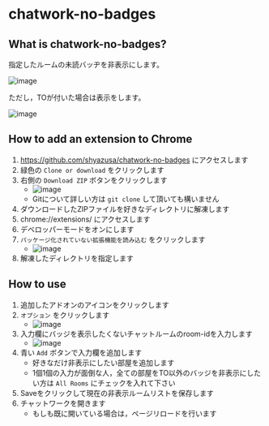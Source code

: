 # chatwork-no-badges

## What is chatwork-no-badges?

指定したルームの未読バッヂを非表示にします。

![image](https://i.imgur.com/9dVT5dg.jpg)

ただし，TOが付いた場合は表示をします。

![image](https://i.imgur.com/Pslg3U0.jpg)

## How to add an extension to Chrome

1. https://github.com/shyazusa/chatwork-no-badges にアクセスします
1. 緑色の `Clone or download` をクリックします
1. 右側の `Download ZIP` ボタンをクリックします
    - ![image](https://user-images.githubusercontent.com/10899437/46986394-00f9c280-d12a-11e8-91c8-d31bb5ed6524.png)
    - Gitについて詳しい方は `git clone` して頂いても構いません
1. ダウンロードしたZIPファイルを好きなディレクトリに解凍します
1. chrome://extensions/ にアクセスします
1. デベロッパーモードをオンにします
1. `パッケージ化されていない拡張機能を読み込む` をクリックします
    - ![image](https://user-images.githubusercontent.com/10899437/46986308-88930180-d129-11e8-89d4-42608f9b799b.png)
1. 解凍したディレクトリを指定します

## How to use

1. 追加したアドオンのアイコンをクリックします
1. `オプション` をクリックします
    - ![image](https://user-images.githubusercontent.com/10899437/46986631-669a7e80-d12b-11e8-8df4-2d1e9f1ce3bc.png)
1. 入力欄にバッジを表示したくないチャットルームのroom-idを入力します
    - ![image](https://user-images.githubusercontent.com/10899437/46986896-ab72e500-d12c-11e8-8e9c-8a9e7efe8420.png)
1. 青い `Add` ボタンで入力欄を追加します
    - 好きなだけ非表示にしたい部屋を追加します
    - 1個1個の入力が面倒な人，全ての部屋をTO以外のバッジを非表示にしたい方は `All Rooms` にチェックを入れて下さい
1. Saveをクリックして現在の非表示ルームリストを保存します
1. チャットワークを開きます
    - もしも既に開いている場合は，ページリロードを行います
